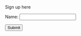 Sign up here



<form name="demo-form" onsubmit="console.log("subi") method="post">
  Name: <input type="text" name="fname">
</form>


<button class="g-recaptcha" data-sitekey="6LcQ_gwaAAAAAPF6WKL0azbGAWyxw69Ue286GM7g" data-callback='onSubmit' data-action='submit'>Submit</button>

<script>
   function onSubmit(token) {
     console.log("captcha");
     document.getElementById("demo-form").submit();
   }
 </script>
